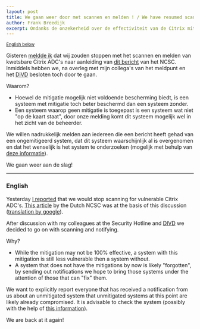 ```yaml
---
layout: post
title: We gaan weer door met scannen en melden ! / We have resumed scanning and notifying !
author: Frank Breedijk
excerpt: Ondanks de onzekerheid over de effectiviteit van de Citrix mitigatie gaan wij door met scannen en melden, lees hier waaarom. / Even tought the effectiveness of the mitigation is unknown we are continuing our Citrix scanning and notification efforts. Read why.
---
```

<small>[English below](#english)</small>

Gisteren [meldde ik](/2020/01/16/Terug-bij-af/) dat wij zouden stoppen met het scannen en melden van kwetsbare Citrix ADC's naar aanleiding van [dit bericht](https://www.ncsc.nl/actueel/nieuws/2020/januari/16/door-citrix-geadviseerde-mitigerende-maatregelen-niet-altijd-effectief) van het NCSC. Inmiddels hebben we, na overleg met mijn collega's van het meldpunt en het [DIVD](https://www.divd.nl) besloten toch door te gaan.

Waarom?
* Hoewel de mitigatie mogelijk niet voldoende bescherming biedt, is een systeem met mitigatie toch beter beschermd dan een systeem zonder.
* Een systeem waarop geen mitigatie is toegepast is een systeem wat niet "op de kaart staat", door onze melding komt dit systeem mogelijk wel in het zicht van de beheerder.

We willen nadrukkelijk melden aan iedereen die een bericht heeft gehad van een ongemitigeerd system, dat dit systeem waarschijnlijk al is overgenomen en dat het wenselijk is het system te onderzoeken (mogelijk met behulp van [deze informatie](/2020/01/15/How-to-check-your-Citrix-gateway/)).

We gaan weer aan de slag! 

<hr>

### <a name="english"></a>English

Yesterday [I reported](/2020/01/16/Terug-bij-af/) that we would stop scanning for vulnerable Citrix ADC's. [This article](https://www.ncsc.nl/actueel/nieuws/2020/januari/16/door-citrix-geadviseerde-mitigerende-maatregelen-niet-altijd-effectief) by the Dutch NCSC was at the basis of this discussion ([translation by google](https://translate.google.com/translate?hl=&sl=auto&tl=en&u=https%3A%2F%2Fwww.ncsc.nl%2Factueel%2Fnieuws%2F2020%2Fjanuari%2F16%2Fdoor-citrix-geadviseerde-mitigerende-maatregelen-niet-altijd-effectief)). 

After discussion with my colleagues at the Security Hotline and [DIVD](https://www.divd.nl) we decided to go on with scanning and notifying.

Why?
* While the mitigation may not be 100% effective, a system with this mitigation is still less vulnerable then a system without.
* A system that does not have the mitigations by now is likely "forgotten", by sending out notifications we hope to bring those systems under the attention of those that can "fix" them.

We want to explicitly report everyone that has received a notification from us about an unmitigated system that unmitigated systems at this point are likely already compromised. It is advisable to check the system (possibly with the help of [this information](/2020/01/15/How-to-check-your-Citrix-gateway/)).

We are back at it again!
